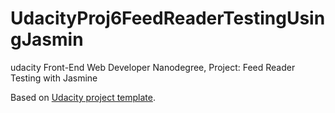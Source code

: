# UdacityProj6FeedReaderTestingUsingJasmin
udacity Front-End Web Developer Nanodegree, Project: Feed Reader Testing with Jasmine

Based on [Udacity project template](https://github.com/udacity/frontend-nanodegree-feedreader).
